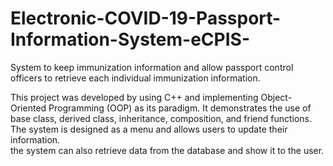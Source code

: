 # Electronic-COVID-19-Passport-Information-System-eCPIS-
System to keep immunization information and  allow passport control officers to retrieve each individual immunization information.

This project was developed by using C++ and implementing Object-Oriented Programming (OOP) as its paradigm.
It demonstrates the use of base class, derived class, inheritance, composition, and friend functions. 
The system is designed as a menu and allows users to update their information.  
the system can also retrieve data from the database and show it to the user.
